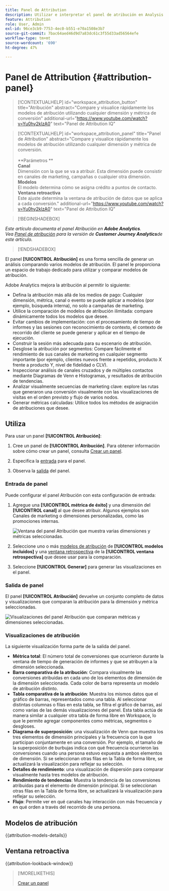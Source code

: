 ```yaml
---
title: Panel de Attribution
description: Utilizar e interpretar el panel de atribución en Analysis Workspace.
feature: Attribution
role: User, Admin
exl-id: 96ce3cb9-7753-4ec0-b551-e70a1508e3b7
source-git-commit: 7bac64aed46d9d7a83dc61c3f55d33ad56564efe
workflow-type: tm+mt
source-wordcount: '690'
ht-degree: 47%

---
```


# Panel de Attribution {#attribution-panel}

<!-- markdownlint-disable MD034 -->

>[!CONTEXTUALHELP]
>id="workspace_attribution_button"
>title="Atribución"
>abstract="Compare y visualice rápidamente los modelos de atribución utilizando cualquier dimensión y métrica de conversión"
>additional-url="https://www.youtube.com/watch?v=Yu0hy2klzA0" text="Panel de Attribution IQ"

>[!CONTEXTUALHELP]
>id="workspace_attribution_panel"
>title="Panel de Attribution"
>abstract="Compare y visualice rápidamente los modelos de atribución utilizando cualquier dimensión y métrica de conversión.<br/><br/>**Parámetros **<br/>**Canal**<br/> Dimensión con la que se va a atribuir. Esta dimensión puede consistir en canales de marketing, campañas o cualquier otra dimensión.<br/>**Modelos**<br/> El modelo determina cómo se asigna crédito a puntos de contacto.<br/>**Ventana retroactiva**<br/> Este ajuste determina la ventana de atribución de datos que se aplica a cada conversión."
>additional-url="https://www.youtube.com/watch?v=Yu0hy2klzA0" text="Panel de Attribution IQ"

<!-- markdownlint-enable MD034 -->

>[!BEGINSHADEBOX]

*Este artículo documenta el panel Atribución en **Adobe Analytics**.<br/>Vea [Panel de atribución](https://experienceleague.adobe.com/en/docs/analytics-platform/using/cja-workspace/panels/attribution) para la versión de **Customer Journey Analytics**de este artículo.*

>[!ENDSHADEBOX]

El panel **[!UICONTROL Atribución]** es una forma sencilla de generar un análisis comparando varios modelos de atribución. El panel le proporciona un espacio de trabajo dedicado para utilizar y comparar modelos de atribución.

Adobe Analytics mejora la atribución al permitir lo siguiente:

* Defina la atribución más allá de los medios de pago: Cualquier dimensión, métrica, canal o evento se puede aplicar a modelos (por ejemplo, búsqueda interna), no solo a campañas de marketing.
* Utilice la comparación de modelos de atribución ilimitada: compare dinámicamente todos los modelos que desee.
* Evitar cambios de implementación: con el procesamiento de tiempo de informes y las sesiones con reconocimiento de contexto, el contexto de recorrido del cliente se puede generar y aplicar en el tiempo de ejecución.
* Construir la sesión más adecuada para su escenario de atribución.
* Desglose la atribución por segmentos: Compare fácilmente el rendimiento de sus canales de marketing en cualquier segmento importante (por ejemplo, clientes nuevos frente a repetidos, producto X frente a producto Y, nivel de fidelidad o CLV).
* Inspeccionar análisis de canales cruzados y de múltiples contactos mediante Diagramas de Venn e Histogramas, y resultados de atribución de tendencias.
* Analizar visualmente secuencias de marketing clave: explore las rutas que generaron una conversión visualmente con las visualizaciones de visitas en el orden previsto y flujo de varios nodos.
* Generar métricas calculadas: Utilice todos los métodos de asignación de atribuciones que desee.

## Utiliza

Para usar un panel **[!UICONTROL Atribución]**:

1. Cree un panel de **[!UICONTROL Atribución]**. Para obtener información sobre cómo crear un panel, consulta [Crear un panel](panels.md#create-a-panel).

1. Especifica la [entrada](#panel-input) para el panel.

1. Observa la [salida](#panel-output) del panel.

### Entrada de panel

Puede configurar el panel Atribución con esta configuración de entrada:

1. Agregue una **[!UICONTROL métrica de éxito]** y una dimensión del **[!UICONTROL canal]** al que desee atribuir. Algunos ejemplos son Canales de marketing o dimensiones personalizadas, como las promociones internas.

   ![Ventana del panel Atribución que muestra varias dimensiones y métricas seleccionadas.](assets/attribution-panel.png)

1. Seleccione uno o más [modelos de atribución](#attribution-models) de **[!UICONTROL modelos incluidos]** y una [ventana retrospectiva](#lookback-window) de la **[!UICONTROL ventana retrospectiva]** que desee usar para la comparación.

1. Seleccione **[!UICONTROL Generar]** para generar las visualizaciones en el panel.

### Salida de panel

El panel **[!UICONTROL Atribución]** devuelve un conjunto completo de datos y visualizaciones que comparan la atribución para la dimensión y métrica seleccionadas.

![Visualizaciones del panel Atribución que comparan métricas y dimensiones seleccionadas.](assets/attr_panel_vizs.png)

### Visualizaciones de atribución

La siguiente visualización forma parte de la salida del panel.

* **Métrica total**: El número total de conversiones que ocurrieron durante la ventana de tiempo de generación de informes y que se atribuyen a la dimensión seleccionada.
* **Barra comparativa de la atribución**: Compara visualmente las conversiones atribuidas en cada uno de los elementos de dimensión de la dimensión seleccionada. Cada color de barra representa un modelo de atribución distinto.
* **Tabla comparativa de la atribución**: Muestra los mismos datos que el gráfico de barras, representados como una tabla. Al seleccionar distintas columnas o filas en esta tabla, se filtra el gráfico de barras, así como varias de las demás visualizaciones del panel. Esta tabla actúa de manera similar a cualquier otra tabla de forma libre en Workspace, lo que le permite agregar componentes como métricas, segmentos o desgloses.
* **Diagrama de superposición**: una visualización de Venn que muestra los tres elementos de dimensión principales y la frecuencia con la que participan conjuntamente en una conversión. Por ejemplo, el tamaño de la superposición de burbujas indica con qué frecuencia ocurrieron las conversiones cuando una persona estuvo expuesta a ambos elementos de dimensión. Si se seleccionan otras filas en la Tabla de forma libre, se actualizará la visualización para reflejar su selección.
* **Detalles de rendimiento**: una visualización de dispersión para comparar visualmente hasta tres modelos de atribución.
* **Rendimiento de tendencias**: Muestra la tendencia de las conversiones atribuidas para el elemento de dimensión principal. Si se seleccionan otras filas en la Tabla de forma libre, se actualizará la visualización para reflejar su selección.
* **Flujo**: Permite ver en qué canales hay interacción con más frecuencia y en qué orden a través del recorrido de una persona.

## Modelos de atribución

{{attribution-models-details}}

## Ventana retroactiva

{{attribution-lookback-window}}

>[!MORELIKETHIS]
>
> [Crear un panel](/help/analyze/analysis-workspace/c-panels/panels.md#create-a-panel)
>

<!--
# Attribution panel

The [!UICONTROL Attribution] panel is an easy way to build an analysis comparing various attribution models. It is a feature in [Attribution](/help/analyze/analysis-workspace/attribution/overview.md) that gives you a dedicated workspace to use and compare attribution models.

>[!VIDEO](https://video.tv.adobe.com/v/23139/?quality=12)

## Create an attribution panel

1. Click the panel icon on the left.
1. Drag the [!UICONTROL Attribution] panel into your Analysis Workspace Project.

   ![New attribution panel](assets/Attribution_Panel_1.png)

1. Add a metric that you want to attribute and add any dimension to attribute against. Examples include Marketing Channels or custom dimensions, such as internal promotions.

   ![Select dimension and metric](assets/attribution_panel2.png)

1. Select the [attribution models and lookback window](../attribution/models.md) you want to compare.

1. The Attribution panel returns a rich set of data and visualizations that compare attribution for the selected dimension and metric.

   ![Attribution visualizations](assets/attr_panel_vizs.png)

## Attribution visualizations

* **Total metric**: The total number of conversions that occurred over the reporting time window. These are the conversions that are attributed across the dimension that you selected.
* **Attribution Comparison Bar**: Visually compares the attributed conversions across each of the dimension items from your selected dimension. Each bar color represents a distinct attribution model.
* **Attribution Comparison Table**: Shows the same data as the bar chart, represented as a table. Selecting different columns or rows in this table filters the bar chart as well as several of the other visualizations in the panel. This table acts similar to any other Freeform Table in Workspace - allowing you to add components such as metrics, segments, or breakdowns.
* **Overlap Diagram**: A Venn Diagram showing the top three dimension items and how often they participate jointly in a conversion. For example, the size of the bubble overlap indicates how often conversions occurred when a visitor was exposed to both dimension items. Selecting other rows in the adjacent Freeform table updates the visualization to reflect your selection.
* **Performance Detail**: Lets you to compare up to three attribution models visually using a scatter plot.
* **Trended Performance**: By default, shows the conversion performance trend by attribution model for the first dimension listed in the adjacent Freeform table. You can select different dimension rows in the Freeform table to show the trend for the selected dimensions (such as Total Revenue for each attribution model for Social Campaigns and Paid Search). Alternately, you can select cells in the columns for any metric and attribution type combinations in the Freeform table to see the trended performance by dimension value for the specified attribution models (such as Total Revenue by Marketing Channel using Last Touch and First Touch attribution).
* **Flow**: Lets you see which channels are interacted with most commonly, and in what order across a visitor's journey.

-->